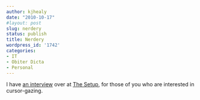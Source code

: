 ```yaml
---
author: kjhealy
date: "2010-10-17"
#layout: post
slug: nerdery
status: publish
title: Nerdery
wordpress_id: '1742'
categories:
- IT
- Obiter Dicta
- Personal
---
```


I have [an interview](https://kieran.healy.usesthis.com/) over at [The Setup](http://usesthis.com/), for those of you who are interested in cursor-gazing.
